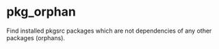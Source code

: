 pkg_orphan
==========

Find installed pkgsrc packages which are not dependencies of any other packages (orphans).